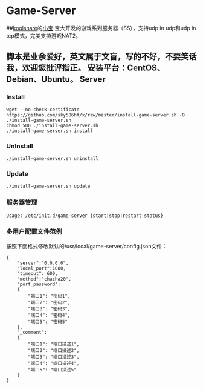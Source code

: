 Game-Server
===========

##[koolshare](http://koolshare.cn/forum-72-1.html)的[小宝](http://koolshare.cn/space-uid-2380.html) 宝大开发的游戏系列服务器（SS），支持udp in udp和udp in tcp模式，完美支持游戏NAT2。

脚本是业余爱好，英文属于文盲，写的不好，不要笑话我，欢迎您批评指正。
安装平台：CentOS、Debian、Ubuntu。
Server
------

### Install

    wget --no-check-certificate https://github.com/sky586hf/x/raw/master/install-game-server.sh -O ./install-game-server.sh
    chmod 500 ./install-game-server.sh
    ./install-game-server.sh install

### UnInstall

    ./install-game-server.sh uninstall

### Update

    ./install-game-server.sh update

### 服务器管理

    Usage: /etc/init.d/game-server {start|stop|restart|status}

### 多用户配置文件范例
按照下面格式修改默认的/usr/local/game-server/config.json文件：

    {
        "server":"0.0.0.0",
        "local_port":1080,
        "timeout": 600,
        "method":"chacha20",
        "port_password":
        {
            "端口1": "密码1",
            "端口2": "密码2",
            "端口3": "密码3",
            "端口4": "密码4",
            "端口5": "密码5"
        },
        "_comment":
        {
            "端口1": "端口描述1",
            "端口2": "端口描述2",
            "端口3": "端口描述3",
            "端口4": "端口描述4",
            "端口5": "端口描述5"
        }
    }
